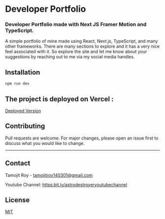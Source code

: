 # Developer Portfolio

### Developer Portfolio made with Next JS Framer Motion and TypeScript.
A simple portfolio of mine made using React, Next.js, TypeScript, and many other frameworks. There are many sections to explore and it has a very nice feel associated with it. So explore the site and let me know about your suggestions by reaching out to me via my social media handles.

## Installation

```bash
npm run dev
```

## The project is deployed on Vercel : 
[Deployed Version](https://roytamojit9000.vercel.app/)


## Contributing
Pull requests are welcome. For major changes, please open an issue first to discuss what you would like to change.

--- 
## Contact

Tamojit Roy - [tamojitroy140301@gmail.com](mailto:tamojitroy140301@gmail.com)

Youtube Channel: [https:bit.ly/astrodestroyeryoutubechannel](https://www.youtube.com/c/AstroDestroyer146)


## License
[MIT](https://choosealicense.com/licenses/mit/)
